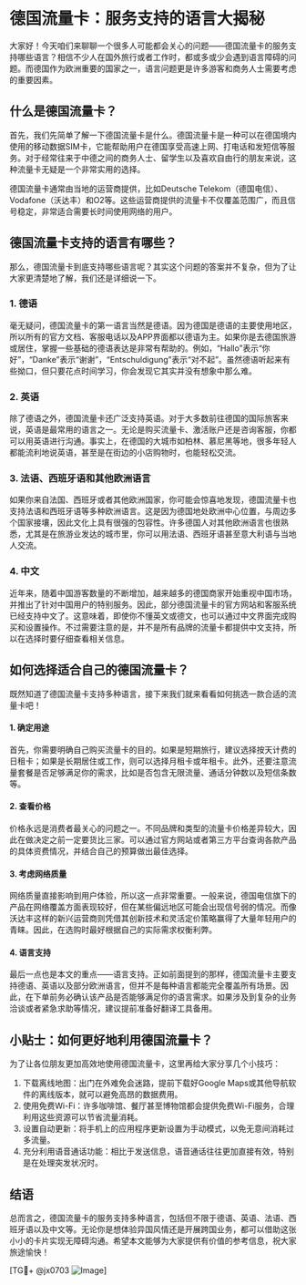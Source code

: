 # 德国流量卡：服务支持的语言大揭秘

大家好！今天咱们来聊聊一个很多人可能都会关心的问题——德国流量卡的服务支持哪些语言？相信不少人在国外旅行或者工作时，都或多或少会遇到语言障碍的问题。而德国作为欧洲重要的国家之一，语言问题更是许多游客和商务人士需要考虑的重要因素。

## 什么是德国流量卡？

首先，我们先简单了解一下德国流量卡是什么。德国流量卡是一种可以在德国境内使用的移动数据SIM卡，它能帮助用户在德国享受高速上网、打电话和发短信等服务。对于经常往来于中德之间的商务人士、留学生以及喜欢自由行的朋友来说，这种流量卡无疑是一个非常实用的选择。

德国流量卡通常由当地的运营商提供，比如Deutsche Telekom（德国电信）、Vodafone（沃达丰）和O2等。这些运营商提供的流量卡不仅覆盖范围广，而且信号稳定，非常适合需要长时间使用网络的用户。

## 德国流量卡支持的语言有哪些？

那么，德国流量卡到底支持哪些语言呢？其实这个问题的答案并不复杂，但为了让大家更清楚地了解，我们还是详细说一下。

### 1. 德语
毫无疑问，德国流量卡的第一语言当然是德语。因为德国是德语的主要使用地区，所以所有的官方文档、客服电话以及APP界面都以德语为主。如果你是去德国旅游或居住，掌握一些基础的德语表达是非常有帮助的。例如，“Hallo”表示“你好”，“Danke”表示“谢谢”，“Entschuldigung”表示“对不起”。虽然德语听起来有些拗口，但只要花点时间学习，你会发现它其实并没有想象中那么难。

### 2. 英语
除了德语之外，德国流量卡还广泛支持英语。对于大多数前往德国的国际旅客来说，英语是最常用的语言之一。无论是购买流量卡、激活账户还是咨询客服，你都可以用英语进行沟通。事实上，在德国的大城市如柏林、慕尼黑等地，很多年轻人都能流利地说英语，甚至是在街边的小店购物时，也能轻松交流。

### 3. 法语、西班牙语和其他欧洲语言
如果你来自法国、西班牙或者其他欧洲国家，你可能会惊喜地发现，德国流量卡也支持法语和西班牙语等多种欧洲语言。这是因为德国地处欧洲中心位置，与周边多个国家接壤，因此文化上具有很强的包容性。许多德国人对其他欧洲语言也很熟悉，尤其是在旅游业发达的城市里，你可以用法语、西班牙语甚至意大利语与当地人交流。

### 4. 中文
近年来，随着中国游客数量的不断增加，越来越多的德国商家开始重视中国市场，并推出了针对中国用户的特别服务。因此，部分德国流量卡的官方网站和客服系统已经支持中文了。这意味着，即使你不懂英文或德文，也可以通过中文界面完成购买和设置操作。不过需要注意的是，并不是所有品牌的流量卡都提供中文支持，所以在选择时要仔细查看相关信息。

## 如何选择适合自己的德国流量卡？

既然知道了德国流量卡支持多种语言，接下来我们就来看看如何挑选一款合适的流量卡吧！

#### 1. 确定用途
首先，你需要明确自己购买流量卡的目的。如果是短期旅行，建议选择按天计费的日租卡；如果是长期居住或工作，则可以选择月租卡或年租卡。此外，还要注意流量套餐是否足够满足你的需求，比如是否包含无限流量、通话分钟数以及短信条数等。

#### 2. 查看价格
价格永远是消费者最关心的问题之一。不同品牌和类型的流量卡价格差异较大，因此在做决定之前一定要货比三家。可以通过官方网站或者第三方平台查询各款产品的具体资费情况，并结合自己的预算做出最佳选择。

#### 3. 考虑网络质量
网络质量直接影响到用户体验，所以这一点非常重要。一般来说，德国电信旗下的产品在网络覆盖方面表现较好，但在某些偏远地区可能会出现信号弱的情况。而像沃达丰这样的新兴运营商则凭借其创新技术和灵活定价策略赢得了大量年轻用户的青睐。因此，在选购时最好根据自己的实际需求权衡利弊。

#### 4. 语言支持
最后一点也是本文的重点——语言支持。正如前面提到的那样，德国流量卡主要支持德语、英语以及部分欧洲语言，但并不是每种语言都能完全覆盖所有场景。因此，在下单前务必确认该产品是否能够满足你的语言需求。如果涉及到复杂的业务洽谈或者紧急求助等情况，建议提前准备好翻译工具备用。

## 小贴士：如何更好地利用德国流量卡？

为了让各位朋友更加高效地使用德国流量卡，这里再给大家分享几个小技巧：

1. 下载离线地图：出门在外难免会迷路，提前下载好Google Maps或其他导航软件的离线版本，就可以避免高昂的数据费用。
2. 使用免费Wi-Fi：许多咖啡馆、餐厅甚至博物馆都会提供免费Wi-Fi服务，合理利用这些资源可以节省流量消耗。
3. 设置自动更新：将手机上的应用程序更新设置为手动模式，以免无意间消耗过多流量。
4. 充分利用语音通话功能：相比于发送信息，语音通话往往更加直接有效，特别是在处理突发状况时。

## 结语

总而言之，德国流量卡的服务支持多种语言，包括但不限于德语、英语、法语、西班牙语以及中文等。无论你是想体验异国风情还是开展跨国业务，都可以借助这张小小的卡片实现无障碍沟通。希望本文能够为大家提供有价值的参考信息，祝大家旅途愉快！

[TG💪+ @jx0703 ![Image](https://github.com/user-attachments/assets/dbca1d08-cadb-493c-b0ec-ad6f7a83f270)]